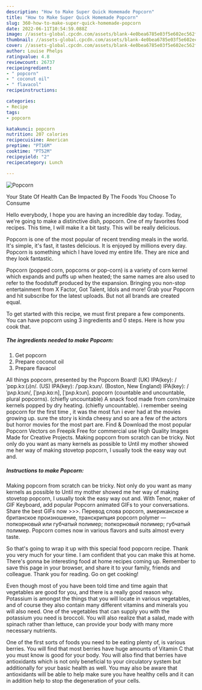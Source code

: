```yaml
---
description: "How to Make Super Quick Homemade Popcorn"
title: "How to Make Super Quick Homemade Popcorn"
slug: 360-how-to-make-super-quick-homemade-popcorn
date: 2022-06-11T10:54:59.088Z
image: //assets-global.cpcdn.com/assets/blank-4e0bea6785e03f5e602ec562f230caae08da540cada707380b4fe1bbebba43da.png
thumbnail: //assets-global.cpcdn.com/assets/blank-4e0bea6785e03f5e602ec562f230caae08da540cada707380b4fe1bbebba43da.png
cover: //assets-global.cpcdn.com/assets/blank-4e0bea6785e03f5e602ec562f230caae08da540cada707380b4fe1bbebba43da.png
author: Louise Phelps
ratingvalue: 4.8
reviewcount: 26737
recipeingredient:
- " popcorn"
- " coconut oil"
- " flavacol"
recipeinstructions:

categories:
- Recipe
tags:
- popcorn

katakunci: popcorn 
nutrition: 207 calories
recipecuisine: American
preptime: "PT16M"
cooktime: "PT52M"
recipeyield: "2"
recipecategory: Lunch

---
```



![Popcorn](//assets-global.cpcdn.com/assets/blank-4e0bea6785e03f5e602ec562f230caae08da540cada707380b4fe1bbebba43da.png)

Your State Of Health Can Be Impacted By The Foods You Choose To Consume

Hello everybody, I hope you are having an incredible day today. Today, we're going to make a distinctive dish, popcorn. One of my favorites food recipes. This time, I will make it a bit tasty. This will be really delicious.

Popcorn is one of the most popular of recent trending meals in the world. It's simple, it's fast, it tastes delicious. It is enjoyed by millions every day. Popcorn is something which I have loved my entire life. They are nice and they look fantastic.

Popcorn (popped corn, popcorns or pop-corn) is a variety of corn kernel which expands and puffs up when heated; the same names are also used to refer to the foodstuff produced by the expansion. Bringing you non-stop entertainment from X Factor, Got Talent, Idols and more! Grab your Popcorn and hit subscribe for the latest uploads. But not all brands are created equal.


To get started with this recipe, we must first prepare a few components. You can have popcorn using 3 ingredients and 0 steps. Here is how you cook that.

<!--inarticleads1-->

##### The ingredients needed to make Popcorn:

1. Get  popcorn
1. Prepare  coconut oil
1. Prepare  flavacol


All things popcorn, presented by the Popcorn Board! (UK) IPA(key): /ˈpɒp.kɔː(ɹ)n/. (US) IPA(key): /ˈpɑp.kɔɹn/. (Boston, New England) IPA(key): /ˈpʌp.kɔɹn/, [ˈpʌp.kɒːn], [ˈpʌp.kɔɹn]. popcorn (countable and uncountable, plural popcorns). (chiefly uncountable) A snack food made from corn/maize kernels popped by dry heating. (chiefly uncountable). i remember seeing popcorn for the first time , it was the most fun i ever had at the movies growing up. sure the story is kinda cheesy and so are a few of the actors but horror movies for the most part are. Find &amp; Download the most popular Popcorn Vectors on Freepik Free for commercial use High Quality Images Made for Creative Projects. Making popcorn from scratch can be tricky. Not only do you want as many kernels as possible to Until my mother showed me her way of making stovetop popcorn, I usually took the easy way out and. 

<!--inarticleads2-->

##### Instructions to make Popcorn:



Making popcorn from scratch can be tricky. Not only do you want as many kernels as possible to Until my mother showed me her way of making stovetop popcorn, I usually took the easy way out and. With Tenor, maker of GIF Keyboard, add popular Popcorn animated GIFs to your conversations. Share the best GIFs now &gt;&gt;&gt;. Перевод слова popcorn, американское и британское произношение, транскрипция popcorn polymer — попкорновый или губчатый полимер; попкорновый полимер; губчатый полимер. Popcorn comes now in various flavors and suits almost every taste. 

So that's going to wrap it up with this special food popcorn recipe. Thank you very much for your time. I am confident that you can make this at home. There's gonna be interesting food at home recipes coming up. Remember to save this page in your browser, and share it to your family, friends and colleague. Thank you for reading. Go on get cooking!

Even though most of you have been told time and time again that vegetables are good for you, and there is a really good reason why. Potassium is amongst the things that you will locate in various vegetables, and of course they also contain many different vitamins and minerals you will also need. One of the vegetables that can supply you with the potassium you need is broccoli. You will also realize that a salad, made with spinach rather than lettuce, can provide your body with many more necessary nutrients.

One of the first sorts of foods you need to be eating plenty of, is various berries. You will find that most berries have huge amounts of Vitamin C that you must know is good for your body. You will also find that berries have antioxidants which is not only beneficial to your circulatory system but additionally for your basic health as well. You may also be aware that antioxidants will be able to help make sure you have healthy cells and it can in addition help to stop the degeneration of your cells.
